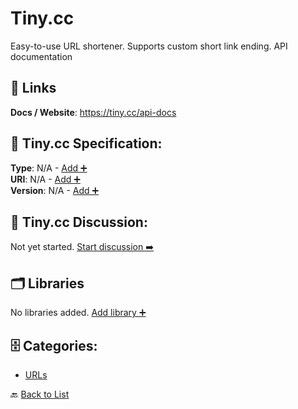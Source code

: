 # Tiny.cc

Easy-to-use URL shortener. Supports custom short link ending. API documentation

##  🔗 Links
**Docs / Website**: https://tiny.cc/api-docs

## 🧬 Tiny.cc Specification:
**Type**: N/A - [Add ➕](https://github.com/apis-list/apis-list/edit/main/apis/tiny-cc/tiny-cc.yaml)  
**URI**: N/A - [Add ➕](https://github.com/apis-list/apis-list/edit/main/apis/tiny-cc/tiny-cc.yaml)  
**Version**: N/A - [Add ➕](https://github.com/apis-list/apis-list/edit/main/apis/tiny-cc/tiny-cc.yaml)

## 💬 Tiny.cc Discussion:
Not yet started. [Start discussion ➡️](https://github.com/apis-list/apis-list/discussions/new)

## 🗂️ Libraries

No libraries added. [Add library ➕](https://github.com/apis-list/apis-list/edit/main/apis/tiny-cc/tiny-cc.yaml)    


## 🗄️ Categories:
- [URLs](https://github.com/apis-list/apis-list#urls-)

🔙  [Back to List](https://github.com/apis-list/apis-list)
